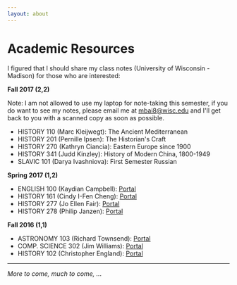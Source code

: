 ```yaml
---
layout: about
---
```


Academic Resources
==================

I figured that I should share my class notes (University of Wisconsin - Madison) for those who are interested:

**Fall 2017 (2,2)**

Note: I am not allowed to use my laptop for note-taking this semester, if you do want to see
my notes, please email me at [mbai8@wisc.edu](mailto:mbai8@wisc.edu) and I'll get back to you
with a scanned copy as soon as possible.

- HISTORY 110 (Marc Kleijwegt): The Ancient Mediterranean
- HISTORY 201 (Pernille Ipsen): The Historian's Craft
- HISTORY 270 (Kathryn Ciancia): Eastern Europe since 1900
- HISTORY 341 (Judd Kinzley): History of Modern China, 1800-1949
- SLAVIC 101 (Darya Ivashniova): First Semester Russian

**Spring 2017 (1,2)**

- ENGLISH 100 (Kaydian Campbell): [Portal](https://github.com/MingcongBai/english100-notes)
- HISTORY 161 (Cindy I-Fen Cheng): [Portal](https://github.com/MingcongBai/history161-notes)
- HISTORY 277 (Jo Ellen Fair): [Portal](https://github.com/MingcongBai/history277-notes)
- HISTORY 278 (Philip Janzen): [Portal](https://github.com/MingcongBai/history278-notes)

**Fall 2016 (1,1)**

- ASTRONOMY 103 (Richard Townsend): [Portal](https://github.com/MingcongBai/astron103-notes)
- COMP. SCIENCE 302 (Jim Williams): [Portal](https://github.com/MingcongBai/cs302-notes)
- HISTORY 102 (Christopher England): [Portal](https://github.com/MingcongBai/history102-notes)

---------------

*More to come, much to come, ...*
